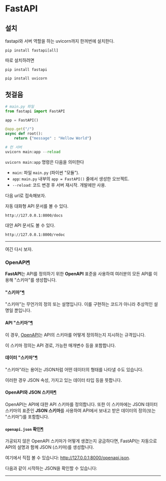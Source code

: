 # FastAPI

## 설치

fastapi와 서버 역할을 하는 uvicorn까지 한꺼번에 설치한다.

```
pip install fastapi[all]
```

따로 설치하려면

```
pip install fastapi

pip install uvicorn
```



## 첫걸음

```python
# main.py 파일
from fastapi import FastAPI

app = FastAPI()

@app.get("/")
async def root():
    return {"message" : "Hellow World"}
```

```python
# 런 서버
uvicorn main:app --reload
```

`uvicorn main:app` 명령은 다음을 의미한다

- `main`: 파일 `main.py` (파이썬 "모듈").
- `app`: `main.py` 내부의 `app = FastAPI()` 줄에서 생성한 오브젝트.
- `--reload`: 코드 변경 후 서버 재시작. 개발에만 사용.



다음 url로 접속해보자. 

자동 대화형 API 문서를 볼 수 있다.

```
http://127.0.0.1:8000/docs
```

대안 API 문서도 볼 수 있다.

```
http://127.0.0.1:8000/redoc
```



---

여긴 다시 보자.

### OpenAPI[¶](https://fastapi.tiangolo.com/ko/tutorial/first-steps/#openapi)

**FastAPI**는 API를 정의하기 위한 **OpenAPI** 표준을 사용하여 여러분의 모든 API를 이용해 "스키마"를 생성합니다.

#### "스키마"[¶](https://fastapi.tiangolo.com/ko/tutorial/first-steps/#_3)

"스키마"는 무언가의 정의 또는 설명입니다. 이를 구현하는 코드가 아니라 추상적인 설명일 뿐입니다.

#### API "스키마"[¶](https://fastapi.tiangolo.com/ko/tutorial/first-steps/#api_2)

이 경우, [OpenAPI](https://github.com/OAI/OpenAPI-Specification)는 API의 스키마를 어떻게 정의하는지 지시하는 규격입니다.

이 스키마 정의는 API 경로, 가능한 매개변수 등을 포함합니다.

#### 데이터 "스키마"[¶](https://fastapi.tiangolo.com/ko/tutorial/first-steps/#_4)

"스키마"라는 용어는 JSON처럼 어떤 데이터의 형태를 나타낼 수도 있습니다.

이러한 경우 JSON 속성, 가지고 있는 데이터 타입 등을 뜻합니다.

#### OpenAPI와 JSON 스키마[¶](https://fastapi.tiangolo.com/ko/tutorial/first-steps/#openapi-json)

OpenAPI는 API에 대한 API 스키마를 정의합니다. 또한 이 스키마에는 JSON 데이터 스키마의 표준인 **JSON 스키마**를 사용하여 API에서 보내고 받은 데이터의 정의(또는 "스키마")를 포함합니다.

#### `openapi.json` 확인[¶](https://fastapi.tiangolo.com/ko/tutorial/first-steps/#openapijson)

가공되지 않은 OpenAPI 스키마가 어떻게 생겼는지 궁금하다면, FastAPI는 자동으로 API의 설명과 함께 JSON (스키마)를 생성합니다.

여기에서 직접 볼 수 있습니다: http://127.0.0.1:8000/openapi.json.

다음과 같이 시작하는 JSON을 확인할 수 있습니다:





---















